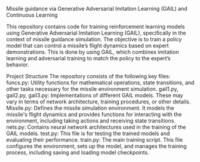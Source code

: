Missile guidance via Generative Adversarial Imitation Learning (GAIL) and Continuous Learning

This repository contains code for training reinforcement learning models using Generative Adversarial Imitation Learning (GAIL), specifically in the context of missile guidance simulation.
The objective is to train a policy model that can control a missile’s flight dynamics based on expert demonstrations. This is done by using GAIL, which combines imitation learning and adversarial training to match the policy to the expert’s behavior.

Project Structure
The repository consists of the following key files:
funcs.py: Utility functions for mathematical operations, state transitions, and other tasks necessary for the missile environment simulation.
gail1.py, gail2.py, gail3.py: Implementations of different GAIL models. These may vary in terms of network architecture, training procedures, or other details.
Missile.py: Defines the missile simulation environment. It models the missile's flight dynamics and provides functions for interacting with the environment, including taking actions and receiving state transitions.
nets.py: Contains neural network architectures used in the training of the GAIL models.
test.py: This file is for testing the trained models and evaluating their performance.
train.py: The main training script. This file configures the environment, sets up the model, and manages the training process, including saving and loading model checkpoints.
